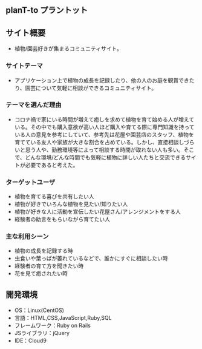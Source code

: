 ## planT-to プラントット

## サイト概要
- 植物/園芸好きが集まるコミュニティサイト。

### サイトテーマ
- アプリケーション上で植物の成長を記録したり、他の人のお庭を観賞できたり、園芸について気軽に相談ができるコミュニティサイト。

### テーマを選んだ理由
- コロナ禍で家にいる時間が増えて癒しを求めて植物を育て始める人が増えている。その中でも購入意欲が高い人ほど購入や育てる際に専門知識を持っている人の意見を参考にしていて、参考先は花屋や園芸店のスタッフ、植物を育てている友人や家族が大きな割合を占めている。しかし、直接相談しづらいと思う人や、勤務環境等によって相談する時間が取れない人も多い。そこで、どんな環境/どんな時間でも気軽に植物に詳しい人たちと交流できるサイトが必要であると考えた。



### ターゲットユーザ
- 植物を育てる喜びを共有したい人
- 植物が好きでいろんな植物を見たい/知りたい人
- 植物が好きな人に活動を宣伝したい花屋さん/アレンジメントをする人
- 経験者の助言をもらいながら育てたい人

### 主な利用シーン
- 植物の成長を記録する時
- 虫食いや葉っぱが萎れているなどで、誰かにすぐに相談したい時
- 経験者の育て方を聞きたい時
- 花を見て癒されたい時

## 開発環境
- OS：Linux(CentOS)
- 言語：HTML,CSS,JavaScript,Ruby,SQL
- フレームワーク：Ruby on Rails
- JSライブラリ：jQuery
- IDE：Cloud9